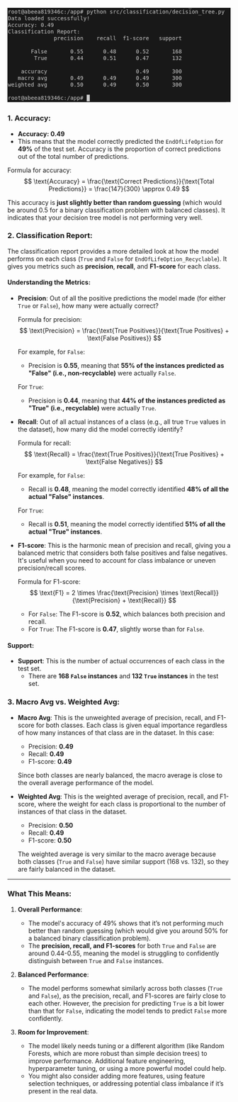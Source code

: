 ![alt text](https://github.com/adityasissodiya/DppInsights/blob/0a95f2564c145821d65c30c89eb8dc365e50e513/src/classification/decisionTreePy.png)

### 1. **Accuracy**: 
   - **Accuracy: 0.49**
   - This means that the model correctly predicted the `EndOfLifeOption` for **49%** of the test set. Accuracy is the proportion of correct predictions out of the total number of predictions.
   
   Formula for accuracy:
  $$
\text{Accuracy} = \frac{\text{Correct Predictions}}{\text{Total Predictions}} = \frac{147}{300} \approx 0.49
$$

   This accuracy is **just slightly better than random guessing** (which would be around 0.5 for a binary classification problem with balanced classes). It indicates that your decision tree model is not performing very well.

### 2. **Classification Report**: 
   The classification report provides a more detailed look at how the model performs on each class (`True` and `False` for `EndOfLifeOption_Recyclable`). It gives you metrics such as **precision**, **recall**, and **F1-score** for each class.

#### Understanding the Metrics:
- **Precision**: Out of all the positive predictions the model made (for either `True` or `False`), how many were actually correct?
  
  Formula for precision:
$$
\text{Precision} = \frac{\text{True Positives}}{\text{True Positives} + \text{False Positives}}
$$
  
  For example, for `False`:
  - Precision is **0.55**, meaning that **55% of the instances predicted as "False" (i.e., non-recyclable)** were actually `False`.

  For `True`:
  - Precision is **0.44**, meaning that **44% of the instances predicted as "True" (i.e., recyclable)** were actually `True`.

- **Recall**: Out of all actual instances of a class (e.g., all true `True` values in the dataset), how many did the model correctly identify?
  
  Formula for recall:
  $$
\text{Recall} = \frac{\text{True Positives}}{\text{True Positives} + \text{False Negatives}}
$$

  For example, for `False`:
  - Recall is **0.48**, meaning the model correctly identified **48% of all the actual "False" instances**.
  
  For `True`:
  - Recall is **0.51**, meaning the model correctly identified **51% of all the actual "True" instances**.

- **F1-score**: This is the harmonic mean of precision and recall, giving you a balanced metric that considers both false positives and false negatives. It's useful when you need to account for class imbalance or uneven precision/recall scores.
  
  Formula for F1-score:
  $$
\text{F1} = 2 \times \frac{\text{Precision} \times \text{Recall}}{\text{Precision} + \text{Recall}}
$$

  - For `False`: The F1-score is **0.52**, which balances both precision and recall.
  - For `True`: The F1-score is **0.47**, slightly worse than for `False`.

#### **Support**:
- **Support**: This is the number of actual occurrences of each class in the test set.
  - There are **168 `False` instances** and **132 `True` instances** in the test set.

### 3. **Macro Avg vs. Weighted Avg**:
- **Macro Avg**: This is the unweighted average of precision, recall, and F1-score for both classes. Each class is given equal importance regardless of how many instances of that class are in the dataset. In this case:
  - Precision: **0.49**
  - Recall: **0.49**
  - F1-score: **0.49**

  Since both classes are nearly balanced, the macro average is close to the overall average performance of the model.

- **Weighted Avg**: This is the weighted average of precision, recall, and F1-score, where the weight for each class is proportional to the number of instances of that class in the dataset.
  - Precision: **0.50**
  - Recall: **0.49**
  - F1-score: **0.50**

  The weighted average is very similar to the macro average because both classes (`True` and `False`) have similar support (168 vs. 132), so they are fairly balanced in the dataset.

---

### What This Means:
1. **Overall Performance**:
   - The model's accuracy of 49% shows that it’s not performing much better than random guessing (which would give you around 50% for a balanced binary classification problem).
   - The **precision, recall, and F1-scores** for both `True` and `False` are around 0.44-0.55, meaning the model is struggling to confidently distinguish between `True` and `False` instances.

2. **Balanced Performance**:
   - The model performs somewhat similarly across both classes (`True` and `False`), as the precision, recall, and F1-scores are fairly close to each other. However, the precision for predicting `True` is a bit lower than that for `False`, indicating the model tends to predict `False` more confidently.

3. **Room for Improvement**:
   - The model likely needs tuning or a different algorithm (like Random Forests, which are more robust than simple decision trees) to improve performance. Additional feature engineering, hyperparameter tuning, or using a more powerful model could help.
   - You might also consider adding more features, using feature selection techniques, or addressing potential class imbalance if it’s present in the real data.
